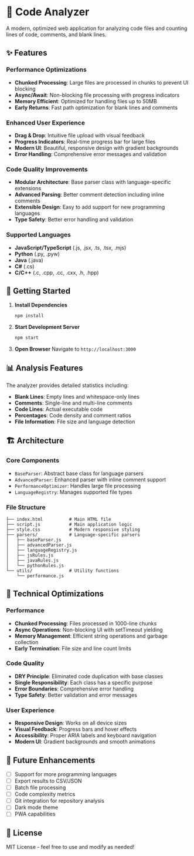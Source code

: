 # 🍰 Code Analyzer

A modern, optimized web application for analyzing code files and counting lines of code, comments, and blank lines.

## ✨ Features

### Performance Optimizations
- **Chunked Processing**: Large files are processed in chunks to prevent UI blocking
- **Async/Await**: Non-blocking file processing with progress indicators
- **Memory Efficient**: Optimized for handling files up to 50MB
- **Early Returns**: Fast path optimization for blank lines and comments

### Enhanced User Experience
- **Drag & Drop**: Intuitive file upload with visual feedback
- **Progress Indicators**: Real-time progress bar for large files
- **Modern UI**: Beautiful, responsive design with gradient backgrounds
- **Error Handling**: Comprehensive error messages and validation

### Code Quality Improvements
- **Modular Architecture**: Base parser class with language-specific extensions
- **Advanced Parsing**: Better comment detection including inline comments
- **Extensible Design**: Easy to add support for new programming languages
- **Type Safety**: Better error handling and validation

### Supported Languages
- **JavaScript/TypeScript** (.js, .jsx, .ts, .tsx, .mjs)
- **Python** (.py, .pyw)
- **Java** (.java)
- **C#** (.cs)
- **C/C++** (.c, .cpp, .cc, .cxx, .h, .hpp)

## 🚀 Getting Started

1. **Install Dependencies**
   ```bash
   npm install
   ```

2. **Start Development Server**
   ```bash
   npm start
   ```

3. **Open Browser**
   Navigate to `http://localhost:3000`

## 📊 Analysis Features

The analyzer provides detailed statistics including:
- **Blank Lines**: Empty lines and whitespace-only lines
- **Comments**: Single-line and multi-line comments
- **Code Lines**: Actual executable code
- **Percentages**: Code density and comment ratios
- **File Information**: File size and language detection

## 🏗️ Architecture

### Core Components
- `BaseParser`: Abstract base class for language parsers
- `AdvancedParser`: Enhanced parser with inline comment support
- `PerformanceOptimizer`: Handles large file processing
- `LanguageRegistry`: Manages supported file types

### File Structure
```
├── index.html          # Main HTML file
├── script.js           # Main application logic
├── style.css           # Modern responsive styling
├── parsers/            # Language-specific parsers
│   ├── baseParser.js
│   ├── advancedParser.js
│   ├── languageRegistry.js
│   ├── jsRules.js
│   ├── javaRules.js
│   └── pythonRules.js
└── utils/              # Utility functions
    └── performance.js
```

## 🔧 Technical Optimizations

### Performance
- **Chunked Processing**: Files processed in 1000-line chunks
- **Async Operations**: Non-blocking UI with setTimeout yielding
- **Memory Management**: Efficient string operations and garbage collection
- **Early Termination**: File size and line count limits

### Code Quality
- **DRY Principle**: Eliminated code duplication with base classes
- **Single Responsibility**: Each class has a specific purpose
- **Error Boundaries**: Comprehensive error handling
- **Type Safety**: Better validation and error messages

### User Experience
- **Responsive Design**: Works on all device sizes
- **Visual Feedback**: Progress bars and hover effects
- **Accessibility**: Proper ARIA labels and keyboard navigation
- **Modern UI**: Gradient backgrounds and smooth animations

## 🎯 Future Enhancements

- [ ] Support for more programming languages
- [ ] Export results to CSV/JSON
- [ ] Batch file processing
- [ ] Code complexity metrics
- [ ] Git integration for repository analysis
- [ ] Dark mode theme
- [ ] PWA capabilities

## 📝 License

MIT License - feel free to use and modify as needed!